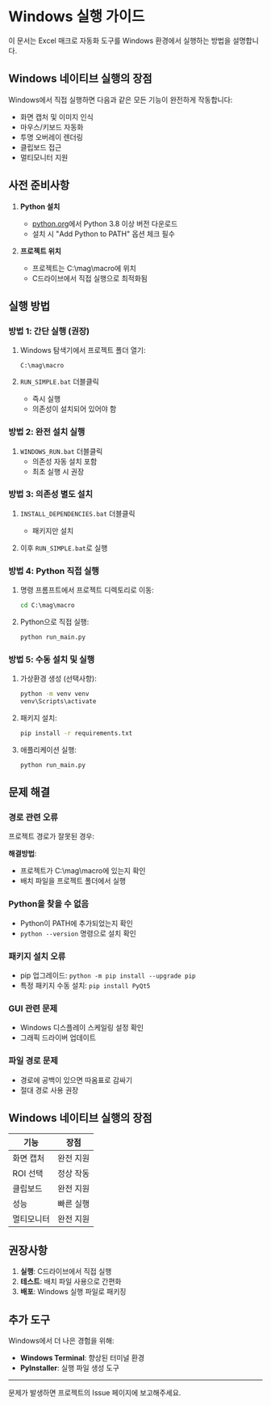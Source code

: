# Windows 실행 가이드

이 문서는 Excel 매크로 자동화 도구를 Windows 환경에서 실행하는 방법을 설명합니다.

## Windows 네이티브 실행의 장점

Windows에서 직접 실행하면 다음과 같은 모든 기능이 완전하게 작동합니다:
- 화면 캡처 및 이미지 인식
- 마우스/키보드 자동화
- 투명 오버레이 렌더링  
- 클립보드 접근
- 멀티모니터 지원

## 사전 준비사항

1. **Python 설치**
   - [python.org](https://www.python.org/downloads/)에서 Python 3.8 이상 버전 다운로드
   - 설치 시 "Add Python to PATH" 옵션 체크 필수

2. **프로젝트 위치**
   - 프로젝트는 C:\mag\macro에 위치
   - C드라이브에서 직접 실행으로 최적화됨

## 실행 방법

### 방법 1: 간단 실행 (권장)

1. Windows 탐색기에서 프로젝트 폴더 열기:
   ```
   C:\mag\macro
   ```

2. `RUN_SIMPLE.bat` 더블클릭
   - 즉시 실행
   - 의존성이 설치되어 있어야 함

### 방법 2: 완전 설치 실행

1. `WINDOWS_RUN.bat` 더블클릭
   - 의존성 자동 설치 포함
   - 최초 실행 시 권장

### 방법 3: 의존성 별도 설치

1. `INSTALL_DEPENDENCIES.bat` 더블클릭
   - 패키지만 설치

2. 이후 `RUN_SIMPLE.bat`로 실행

### 방법 4: Python 직접 실행

1. 명령 프롬프트에서 프로젝트 디렉토리로 이동:
   ```cmd
   cd C:\mag\macro
   ```

2. Python으로 직접 실행:
   ```cmd
   python run_main.py
   ```

### 방법 5: 수동 설치 및 실행

1. 가상환경 생성 (선택사항):
   ```cmd
   python -m venv venv
   venv\Scripts\activate
   ```

2. 패키지 설치:
   ```cmd
   pip install -r requirements.txt
   ```

5. 애플리케이션 실행:
   ```cmd
   python run_main.py
   ```

## 문제 해결

### 경로 관련 오류
프로젝트 경로가 잘못된 경우:

**해결방법**:
- 프로젝트가 C:\mag\macro에 있는지 확인
- 배치 파일을 프로젝트 폴더에서 실행

### Python을 찾을 수 없음
- Python이 PATH에 추가되었는지 확인
- `python --version` 명령으로 설치 확인

### 패키지 설치 오류
- pip 업그레이드: `python -m pip install --upgrade pip`
- 특정 패키지 수동 설치: `pip install PyQt5`

### GUI 관련 문제
- Windows 디스플레이 스케일링 설정 확인
- 그래픽 드라이버 업데이트

### 파일 경로 문제
- 경로에 공백이 있으면 따옴표로 감싸기
- 절대 경로 사용 권장

## Windows 네이티브 실행의 장점

| 기능 | 장점 |
|------|------|
| 화면 캡처 | 완전 지원 |
| ROI 선택 | 정상 작동 |
| 클립보드 | 완전 지원 |
| 성능 | 빠른 실행 |
| 멀티모니터 | 완전 지원 |

## 권장사항

1. **실행**: C드라이브에서 직접 실행
2. **테스트**: 배치 파일 사용으로 간편화
3. **배포**: Windows 실행 파일로 패키징

## 추가 도구

Windows에서 더 나은 경험을 위해:
- **Windows Terminal**: 향상된 터미널 환경
- **PyInstaller**: 실행 파일 생성 도구

---

문제가 발생하면 프로젝트의 Issue 페이지에 보고해주세요.
